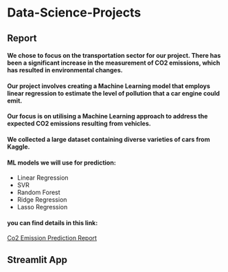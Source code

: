 # Data-Science-Projects

## Report
#### We chose to focus on the transportation sector for our project. There has been a significant increase in the measurement of CO2 emissions, which has resulted in environmental changes. 
#### Our project involves creating a Machine Learning model that employs linear regression to estimate the level of pollution that a car engine could emit. 
#### Our focus is on utilising a Machine Learning approach to address the expected CO2 emissions resulting from vehicles.
#### We collected a large dataset containing diverse varieties of cars from Kaggle.
#### ML models we will use for prediction: 
* Linear Regression
* SVR
* Random Forest
* Ridge Regression 
* Lasso Regression 
#### you can find details in this link:
[Co2 Emission Prediction Report](https://github.com/amiranissian/Data-Science-Projects/blob/main/Project%20Documentation_Report.pdf)

## Streamlit App
#### 

